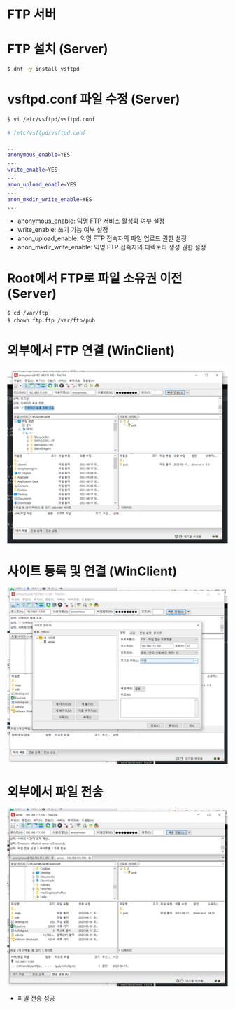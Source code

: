 # FTP 서버

# FTP 설치 (Server)

```bash
$ dnf -y install vsftpd
```

# vsftpd.conf 파일 수정 (Server)

```bash
$ vi /etc/vsftpd/vsftpd.conf
```

```bash
# /etc/vsftpd/vsftpd.conf

...
anonymous_enable=YES
...
write_enable=YES
...
anon_upload_enable=YES
...
anon_mkdir_write_enable=YES
...
```

- anonymous_enable: 익명 FTP 서비스 활성화 여부 설정
- write_enable: 쓰기 가능 여부 설정
- anon_upload_enable: 익명 FTP 접속자의 파일 업로드 권한 설정
- anon_mkdir_write_enable: 익명 FTP 접속자의 디렉토리 생성 권한 설정

# Root에서 FTP로 파일 소유권 이전 (Server)

```bash
$ cd /var/ftp
$ chown ftp.ftp /var/ftp/pub
```

# 외부에서 FTP 연결 (WinClient)

![Screenshot 2023-08-17 at 23.51.43.png](https://github.com/seungwonbased/TIL/blob/main/Linux/assets/Screenshot_2023-08-17_at_23.51.43.png)

# 사이트 등록 및 연결 (WinClient)

![Screenshot 2023-08-17 at 23.53.06.png](https://github.com/seungwonbased/TIL/blob/main/Linux/assets/Screenshot_2023-08-17_at_23.53.06.png)

# 외부에서 파일 전송

![Screenshot 2023-08-17 at 23.53.37.png](https://github.com/seungwonbased/TIL/blob/main/Linux/assets/Screenshot_2023-08-17_at_23.53.37.png)

- 파일 전송 성공
